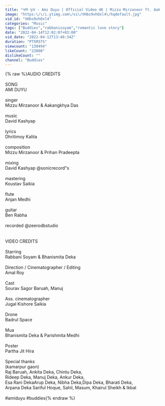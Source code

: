 ```yaml
---
title: "আমি দুয়ো - Ami Duyu | Official Video 4K | Mizzu Mirzanoor ft. Aakangkhya | Rabbani Soyam | Buddies"
image: "https:\/\/i.ytimg.com\/vi\/VHbs9vhOxl4\/hqdefault.jpg"
vid_id: "VHbs9vhOxl4"
categories: "Music"
tags: ["Buddies","rabbanisoyam","romantic love story"]
date: "2022-04-14T12:02:07+03:00"
vid_date: "2022-04-12T13:40:34Z"
duration: "PT5M37S"
viewcount: "130494"
likeCount: "23800"
dislikeCount: ""
channel: "Buddies"
---
```

{% raw %}AUDIO CREDITS<br /><br />SONG<br />AMI DUYU<br /><br />singer<br />Mizzu Mirzanoor &amp; Aakangkhya Das<br /><br />music<br />David Kashyap<br /><br />lyrics<br />Dhritimoy Kalita<br /><br />composition<br />Mizzu Mirzanoor &amp; Prihan Pradeepta<br /><br />mixing<br />David Kashyap @sonicrecord&quot;s<br /><br />mastering<br />Koustav Saikia<br /><br />flute<br />Anjan Medhi<br /><br />guitar<br />Ben Rabha<br /><br />recorded @zeerodbstudio<br /><br /><br />VIDEO CREDITS <br /><br />Starring<br />Rabbani Soyam &amp; Bhanismita Deka<br /><br />Direction / Cinematographer / Editing<br />Amal Roy<br /><br />Cast<br />Sourav Sagor Baruah, Manuj<br /><br />Ass. cinematographer<br />Jugal Kishore Saikia<br /><br />Drone<br />Badrul Space<br /><br />Mua<br />Bhanismita Deka &amp; Parishmita Medhi<br /><br />Poster<br />Partha Jit Hira<br /><br />Special thanks<br />(kamarpur gaon)<br />Raj Baruah, Ankita Deka, Chintu Deka, <br />Rideep Deka, Manuj Deka, Ankur Deka, <br />Esa Rani DekaArup Deka, Nibha Deka,Dipa Deka, Bharati Deka, <br />Arpana Deka Sariful Hoque, Sahil, Masum, Khairul Sheikh &amp; Ikbal<br /><br />#amiduyu #buddies{% endraw %}
